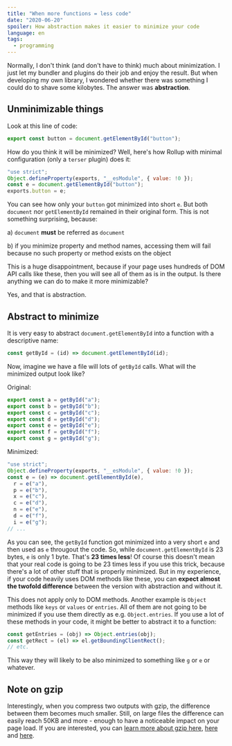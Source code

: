 ```yaml
---
title: "When more functions = less code"
date: "2020-06-20"
spoiler: How abstraction makes it easier to minimize your code
language: en
tags:
  - programming
---
```


Normally, I don't think (and don't have to think) much about minimization. I just let my bundler and plugins do their job and enjoy the result. But when developing my own library, I wondered whether there was something I could do to shave some kilobytes. The answer was **abstraction**.

## Unminimizable things

Look at this line of code:

```javascript
export const button = document.getElementById("button");
```

How do you think it will be minimized? Well, here's how Rollup with minimal configuration (only a `terser` plugin) does it:

```javascript
"use strict";
Object.defineProperty(exports, "__esModule", { value: !0 });
const e = document.getElementById("button");
exports.button = e;
```

You can see how only your `button` got minimized into short `e`. But both `document` nor `getElementById` remained in their original form. This is not something surprising, because:

a) `document` **must** be referred as `document`

b) if you minimize property and method names, accessing them will fail because no such property or method exists on the object

This is a huge disappointment, because if your page uses hundreds of DOM API calls like these, then you will see all of them as is in the output. Is there anything we can do to make it more minimizable?

Yes, and that is abstraction.

## Abstract to minimize

It is very easy to abstract `document.getElementById` into a function with a descriptive name:

```javascript
const getById = (id) => document.getElementById(id);
```

Now, imagine we have a file will lots of `getById` calls. What will the minimized output look like?

Original:

```javascript
export const a = getById("a");
export const b = getById("b");
export const c = getById("c");
export const d = getById("d");
export const e = getById("e");
export const f = getById("f");
export const g = getById("g");
```

Minimized:

```javascript
"use strict";
Object.defineProperty(exports, "__esModule", { value: !0 });
const e = (e) => document.getElementById(e),
  r = e("a"),
  p = e("b"),
  x = e("c"),
  c = e("d"),
  n = e("e"),
  d = e("f"),
  i = e("g");
// ...
```

As you can see, the `getById` function got minimized into a very short `e` and then used as `e` througout the code. So, while `document.getElementById` is 23 bytes, `e` is only 1 byte. That's **23 times less**! Of course this doesn't mean that your real code is going to be 23 times less if you use this trick, because there's a lot of other stuff that is properly minimized. But in my experience, if your code heavily uses DOM methods like these, you can **expect almost the twofold difference** between the version with abstraction and without it.

This does not apply only to DOM methods. Another example is `Object` methods like `keys` or `values` or `entries`. All of them are not going to be minimized if you use them directly as e.g. `Object.entries`. If you use a lot of these methods in your code, it might be better to abstract it to a function:

```javascript
const getEntries = (obj) => Object.entries(obj);
const getRect = (el) => el.getBoundingClientRect();
// etc.
```

This way they will likely to be also minimized to something like `g` or `e` or whatever.

## Note on gzip

Interestingly, when you compress two outputs with gzip, the difference between them becomes much smaller. Still, on large files the difference can easily reach 50KB and more - enough to have a noticeable impact on your page load. If you are interested, you can [learn more about gzip here](https://developers.google.com/web/fundamentals/performance/optimizing-content-efficiency/optimize-encoding-and-transfer), [here](https://www.youtube.com/watch?v=whGwm0Lky2s&feature=youtu.be&t=14m11s) and [here](https://css-tricks.com/the-difference-between-minification-and-gzipping/).
